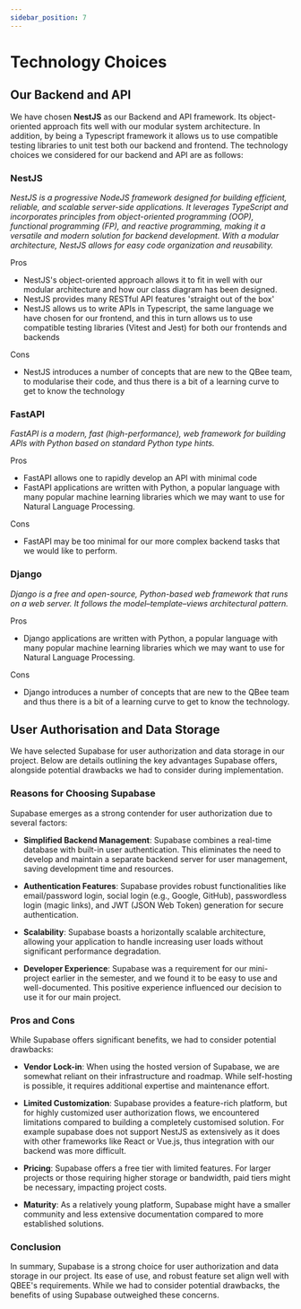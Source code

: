```yaml
---
sidebar_position: 7
---
```


# Technology Choices

## Our Backend and API

We have chosen **NestJS** as our Backend and API framework. Its object-oriented approach fits well with our modular system architecture. In addition, by being a Typescript framework it allows us to use compatible testing libraries to unit test both our backend and frontend. The technology choices we considered for our backend and API are as follows:

### NestJS

_NestJS is a progressive NodeJS framework designed for building efficient, reliable, and scalable server-side applications. It leverages TypeScript and incorporates principles from object-oriented programming (OOP), functional programming (FP), and reactive programming, making it a versatile and modern solution for backend development. With a modular architecture, NestJS allows for easy code organization and reusability._

Pros

- NestJS's object-oriented approach allows it to fit in well with our modular architecture and how our class diagram has been designed.
- NestJS provides many RESTful API features 'straight out of the box'
- NestJS allows us to write APIs in Typescript, the same language we have chosen for our frontend, and this in turn allows us to use compatible testing libraries (Vitest and Jest) for both our frontends and backends

Cons

- NestJS introduces a number of concepts that are new to the QBee team, to modularise their code, and thus there is a bit of a learning curve to get to know the technology

### FastAPI

_FastAPI is a modern, fast (high-performance), web framework for building APIs with Python based on standard Python type hints._

Pros

- FastAPI allows one to rapidly develop an API with minimal code
- FastAPI applications are written with Python, a popular language with many popular machine learning libraries which we may want to use for Natural Language Processing.

Cons

- FastAPI may be too minimal for our more complex backend tasks that we would like to perform.

### Django

_Django is a free and open-source, Python-based web framework that runs on a web server. It follows the model–template–views architectural pattern._

Pros

- Django applications are written with Python, a popular language with many popular machine learning libraries which we may want to use for Natural Language Processing.

Cons

- Django introduces a number of concepts that are new to the QBee team and thus there is a bit of a learning curve to get to know the technology.

## User Authorisation and Data Storage

We have selected Supabase for user authorization and data storage in our project. Below are details outlining the key advantages Supabase offers, alongside potential drawbacks we had to consider during implementation.

### Reasons for Choosing Supabase

Supabase emerges as a strong contender for user authorization due to several factors:

- **Simplified Backend Management**: Supabase combines a real-time database with built-in user authentication. This eliminates the need to develop and maintain a separate backend server for user management, saving development time and resources.

- **Authentication Features**: Supabase provides robust functionalities like email/password login, social login (e.g., Google, GitHub), passwordless login (magic links), and JWT (JSON Web Token) generation for secure authentication.

- **Scalability**: Supabase boasts a horizontally scalable architecture, allowing your application to handle increasing user loads without significant performance degradation.

- **Developer Experience**: Supabase was a requirement for our mini-project earlier in the semester, and we found it to be easy to use and well-documented. This positive experience influenced our decision to use it for our main project.

### Pros and Cons

While Supabase offers significant benefits, we had to consider potential drawbacks:

- **Vendor Lock-in**: When using the hosted version of Supabase, we are somewhat reliant on their infrastructure and roadmap. While self-hosting is possible, it requires additional expertise and maintenance effort.

- **Limited Customization**: Supabase provides a feature-rich platform, but for highly customized user authorization flows, we encountered limitations compared to building a completely customised solution. For example supabase does not support NestJS as extensively as it does with other frameworks like React or Vue.js, thus integration with our backend was more difficult.

- **Pricing**: Supabase offers a free tier with limited features. For larger projects or those requiring higher storage or bandwidth, paid tiers might be necessary, impacting project costs.

- **Maturity**: As a relatively young platform, Supabase might have a smaller community and less extensive documentation compared to more established solutions.

### Conclusion
In summary, Supabase is a strong choice for user authorization and data storage in our project. Its ease of use, and robust feature set align well with QBEE's requirements. While we had to consider potential drawbacks, the benefits of using Supabase outweighed these concerns.
